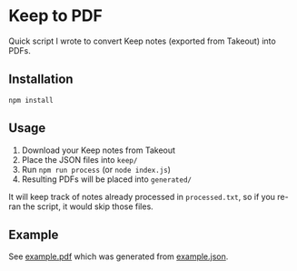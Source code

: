 # Keep to PDF

Quick script I wrote to convert Keep notes (exported from Takeout) into PDFs.

## Installation

`npm install`

## Usage

1. Download your Keep notes from Takeout
2. Place the JSON files into `keep/`
3. Run `npm run process` (or `node index.js`)
4. Resulting PDFs will be placed into `generated/`

It will keep track of notes already processed in `processed.txt`, so if you re-ran the script, it would skip those files.

## Example

See [example.pdf](generated/example.pdf) which was generated from [example.json](keep/example.json).
